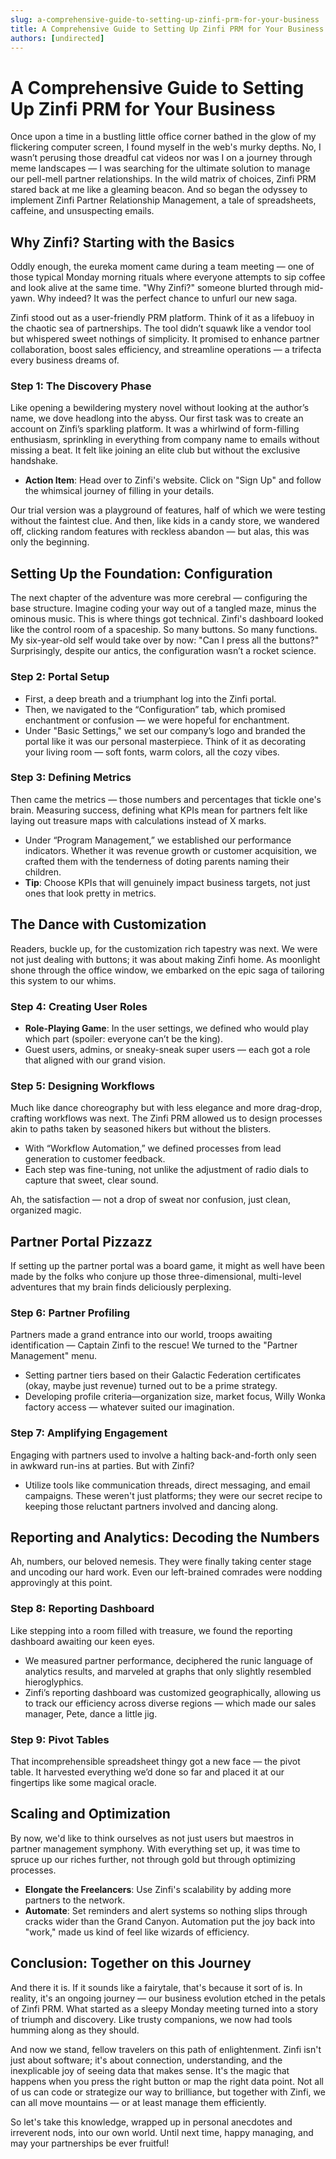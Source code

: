 ```yaml
---
slug: a-comprehensive-guide-to-setting-up-zinfi-prm-for-your-business
title: A Comprehensive Guide to Setting Up Zinfi PRM for Your Business
authors: [undirected]
---
```



# A Comprehensive Guide to Setting Up Zinfi PRM for Your Business

Once upon a time in a bustling little office corner bathed in the glow of my flickering computer screen, I found myself in the web's murky depths. No, I wasn’t perusing those dreadful cat videos nor was I on a journey through meme landscapes — I was searching for the ultimate solution to manage our pell-mell partner relationships. In the wild matrix of choices, Zinfi PRM stared back at me like a gleaming beacon. And so began the odyssey to implement Zinfi Partner Relationship Management, a tale of spreadsheets, caffeine, and unsuspecting emails.

## Why Zinfi? Starting with the Basics

Oddly enough, the eureka moment came during a team meeting — one of those typical Monday morning rituals where everyone attempts to sip coffee and look alive at the same time. "Why Zinfi?" someone blurted through mid-yawn. Why indeed? It was the perfect chance to unfurl our new saga.

Zinfi stood out as a user-friendly PRM platform. Think of it as a lifebuoy in the chaotic sea of partnerships. The tool didn’t squawk like a vendor tool but whispered sweet nothings of simplicity. It promised to enhance partner collaboration, boost sales efficiency, and streamline operations — a trifecta every business dreams of.

### Step 1: The Discovery Phase

Like opening a bewildering mystery novel without looking at the author’s name, we dove headlong into the abyss. Our first task was to create an account on Zinfi’s sparkling platform. It was a whirlwind of form-filling enthusiasm, sprinkling in everything from company name to emails without missing a beat. It felt like joining an elite club but without the exclusive handshake. 

- **Action Item**: Head over to Zinfi's website. Click on "Sign Up" and follow the whimsical journey of filling in your details.

Our trial version was a playground of features, half of which we were testing without the faintest clue. And then, like kids in a candy store, we wandered off, clicking random features with reckless abandon — but alas, this was only the beginning.

## Setting Up the Foundation: Configuration

The next chapter of the adventure was more cerebral — configuring the base structure. Imagine coding your way out of a tangled maze, minus the ominous music. This is where things got technical. Zinfi's dashboard looked like the control room of a spaceship. So many buttons. So many functions. My six-year-old self would take over by now: "Can I press all the buttons?" Surprisingly, despite our antics, the configuration wasn’t a rocket science.

### Step 2: Portal Setup

- First, a deep breath and a triumphant log into the Zinfi portal.
- Then, we navigated to the “Configuration” tab, which promised enchantment or confusion — we were hopeful for enchantment.
- Under "Basic Settings," we set our company’s logo and branded the portal like it was our personal masterpiece. Think of it as decorating your living room — soft fonts, warm colors, all the cozy vibes.

### Step 3: Defining Metrics

Then came the metrics — those numbers and percentages that tickle one's brain. Measuring success, defining what KPIs mean for partners felt like laying out treasure maps with calculations instead of X marks.

- Under “Program Management,” we established our performance indicators. Whether it was revenue growth or customer acquisition, we crafted them with the tenderness of doting parents naming their children.
- **Tip**: Choose KPIs that will genuinely impact business targets, not just ones that look pretty in metrics.

## The Dance with Customization

Readers, buckle up, for the customization rich tapestry was next. We were not just dealing with buttons; it was about making Zinfi home. As moonlight shone through the office window, we embarked on the epic saga of tailoring this system to our whims.

### Step 4: Creating User Roles

- **Role-Playing Game**: In the user settings, we defined who would play which part (spoiler: everyone can’t be the king).
- Guest users, admins, or sneaky-sneak super users — each got a role that aligned with our grand vision.

### Step 5: Designing Workflows

Much like dance choreography but with less elegance and more drag-drop, crafting workflows was next. The Zinfi PRM allowed us to design processes akin to paths taken by seasoned hikers but without the blisters.

- With “Workflow Automation,” we defined processes from lead generation to customer feedback.
- Each step was fine-tuning, not unlike the adjustment of radio dials to capture that sweet, clear sound.

Ah, the satisfaction — not a drop of sweat nor confusion, just clean, organized magic.

## Partner Portal Pizzazz

If setting up the partner portal was a board game, it might as well have been made by the folks who conjure up those three-dimensional, multi-level adventures that my brain finds deliciously perplexing.

### Step 6: Partner Profiling

Partners made a grand entrance into our world, troops awaiting identification — Captain Zinfi to the rescue! We turned to the "Partner Management" menu.

- Setting partner tiers based on their Galactic Federation certificates (okay, maybe just revenue) turned out to be a prime strategy.
- Developing profile criteria—organization size, market focus, Willy Wonka factory access — whatever suited our imagination.

### Step 7: Amplifying Engagement

Engaging with partners used to involve a halting back-and-forth only seen in awkward run-ins at parties. But with Zinfi?

- Utilize tools like communication threads, direct messaging, and email campaigns. These weren't just platforms; they were our secret recipe to keeping those reluctant partners involved and dancing along.

## Reporting and Analytics: Decoding the Numbers

Ah, numbers, our beloved nemesis. They were finally taking center stage and uncoding our hard work. Even our left-brained comrades were nodding approvingly at this point.

### Step 8: Reporting Dashboard

Like stepping into a room filled with treasure, we found the reporting dashboard awaiting our keen eyes.

- We measured partner performance, deciphered the runic language of analytics results, and marveled at graphs that only slightly resembled hieroglyphics.
- Zinfi’s reporting dashboard was customized geographically, allowing us to track our efficiency across diverse regions — which made our sales manager, Pete, dance a little jig.

### Step 9: Pivot Tables

That incomprehensible spreadsheet thingy got a new face — the pivot table. It harvested everything we’d done so far and placed it at our fingertips like some magical oracle. 

## Scaling and Optimization

By now, we'd like to think ourselves as not just users but maestros in partner management symphony. With everything set up, it was time to spruce up our riches further, not through gold but through optimizing processes.

- **Elongate the Freelancers**: Use Zinfi's scalability by adding more partners to the network.
- **Automate**: Set reminders and alert systems so nothing slips through cracks wider than the Grand Canyon. Automation put the joy back into "work," made us kind of feel like wizards of efficiency.

## Conclusion: Together on this Journey

And there it is. If it sounds like a fairytale, that's because it sort of is. In reality, it's an ongoing journey — our business evolution etched in the petals of Zinfi PRM. What started as a sleepy Monday meeting turned into a story of triumph and discovery. Like trusty companions, we now had tools humming along as they should.

And now we stand, fellow travelers on this path of enlightenment. Zinfi isn't just about software; it's about connection, understanding, and the inexplicable joy of seeing data that makes sense. It's the magic that happens when you press the right button or map the right data point. Not all of us can code or strategize our way to brilliance, but together with Zinfi, we can all move mountains — or at least manage them efficiently.

So let's take this knowledge, wrapped up in personal anecdotes and irreverent nods, into our own world. Until next time, happy managing, and may your partnerships be ever fruitful!